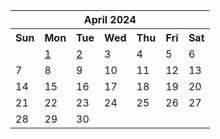 <table align="center" border="0" cellpadding="0" cellspacing="0" class="month">
 <tr>
  <th class="month" colspan="7">
   April 2024
  </th>
 </tr>
 <tr>
  <th class="sun">
   Sun
  </th>
  <th class="mon">
   Mon
  </th>
  <th class="tue">
   Tue
  </th>
  <th class="wed">
   Wed
  </th>
  <th class="thu">
   Thu
  </th>
  <th class="fri">
   Fri
  </th>
  <th class="sat">
   Sat
  </th>
 </tr>
 <tr>
  <td class="noday">
  </td>
  <td class="mon">
   <a href="20240401.py">
    1
   </a>
  </td>
  <td class="tue">
   <a href="20240402.py">
    2
   </a>
  </td>
  <td class="wed">
   3
  </td>
  <td class="thu">
   4
  </td>
  <td class="fri">
   5
  </td>
  <td class="sat">
   6
  </td>
 </tr>
 <tr>
  <td class="sun">
   7
  </td>
  <td class="mon">
   8
  </td>
  <td class="tue">
   9
  </td>
  <td class="wed">
   10
  </td>
  <td class="thu">
   11
  </td>
  <td class="fri">
   12
  </td>
  <td class="sat">
   13
  </td>
 </tr>
 <tr>
  <td class="sun">
   14
  </td>
  <td class="mon">
   15
  </td>
  <td class="tue">
   16
  </td>
  <td class="wed">
   17
  </td>
  <td class="thu">
   18
  </td>
  <td class="fri">
   19
  </td>
  <td class="sat">
   20
  </td>
 </tr>
 <tr>
  <td class="sun">
   21
  </td>
  <td class="mon">
   22
  </td>
  <td class="tue">
   23
  </td>
  <td class="wed">
   24
  </td>
  <td class="thu">
   25
  </td>
  <td class="fri">
   26
  </td>
  <td class="sat">
   27
  </td>
 </tr>
 <tr>
  <td class="sun">
   28
  </td>
  <td class="mon">
   29
  </td>
  <td class="tue">
   30
  </td>
  <td class="noday">
  </td>
  <td class="noday">
  </td>
  <td class="noday">
  </td>
  <td class="noday">
  </td>
 </tr>
</table>
